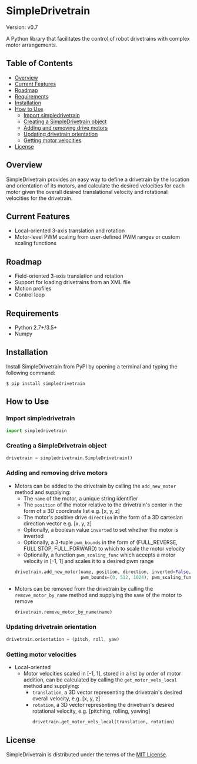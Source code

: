 # SimpleDrivetrain
Version: v0.7

A Python library that facilitates the control of robot drivetrains with complex motor arrangements.

## Table of Contents
* [Overview](#overview)
* [Current Features](#current-features)
* [Roadmap](#roadmap)
* [Requirements](#requirements)
* [Installation](#installation)
* [How to Use](#how-to-use)
  - [Import simpledrivetrain](#import-simpledrivetrain)
  - [Creating a SimpleDrivetrain object](#creating-a-simpledrivetrain-object)
  - [Adding and removing drive motors](#adding-and-removing-drive-motors)
  - [Updating drivetrain orientation](#updating-drivetrain-orientation)
  - [Getting motor velocities](#getting-motor-velocities)
* [License](#license)

## Overview
SimpleDrivetrain provides an easy way to define a drivetrain by the location and orientation of its motors, and calculate the desired velocities for each motor given the overall desired translational velocity and rotational velocities for the drivetrain.

## Current Features
* Local-oriented 3-axis translation and rotation
* Motor-level PWM scaling from user-defined PWM ranges or custom scaling functions

## Roadmap
* Field-oriented 3-axis translation and rotation
* Support for loading drivetrains from an XML file
* Motion profiles
* Control loop

## Requirements
* Python 2.7+/3.5+
* Numpy

## Installation
Install SimpleDrivetrain from PyPI by opening a terminal and typing the following command:
```
$ pip install simpledrivetrain
```

## How to Use
### Import simpledrivetrain
```python
import simpledrivetrain
```
### Creating a SimpleDrivetrain object
```python
drivetrain = simpledrivetrain.SimpleDrivetrain()
```
### Adding and removing drive motors
* Motors can be added to the drivetrain by calling the ```add_new_motor``` 
method and supplying:
    - The ```name``` of the motor, a unique string identifier
    - The ```position``` of the motor relative to the drivetrain's 
      center in the form of a 3D coordinate list e.g. [x, y, z]
    - The motor's positive drive ```direction``` in the form of a 3D cartesian direction vector
      e.g. [x, y, z]
    - Optionally, a boolean value ```inverted``` to set whether the motor is inverted 
    - Optionally, a 3-tuple ```pwm_bounds``` in the form of (FULL_REVERSE, FULL STOP, FULL_FORWARD) 
      to which to scale the motor velocity
    - Optionally, a function ```pwm_scaling_func``` which accepts a motor velocity in [-1, 1] and 
      scales it to a desired pwm range
    ```python
    drivetrain.add_new_motor(name, position, direction, inverted=False, 
                             pwm_bounds=(0, 512, 1024), pwm_scaling_func=None)
    ```
* Motors can be removed from the drivetrain by calling the ```remove_motor_by_name```
  method and supplying the ```name``` of the motor to remove
  ```python
  drivetrain.remove_motor_by_name(name)
  ```
### Updating drivetrain orientation
```python
drivetrain.orientation = (pitch, roll, yaw)    
```
### Getting motor velocities
* Local-oriented
    * Motor velocities scaled in [-1, 1], stored in a list by order of motor 
    addition, can be calculated by calling the
    ```get_motor_vels_local``` method and supplying:
      - ```translation```, a 3D vector representing the drivetrain's desired 
        overall velocity, e.g. [x, y, z]
      - ```rotation```, a 3D vector representing the drivetrain's desired 
        rotational velocity, e.g. [pitching, rolling, yawing]
        ```python
        drivetrain.get_motor_vels_local(translation, rotation)
        ```
## License
SimpleDrivetrain is distributed under the terms of the [MIT License](https://choosealicense.com/licenses/mit/#).
